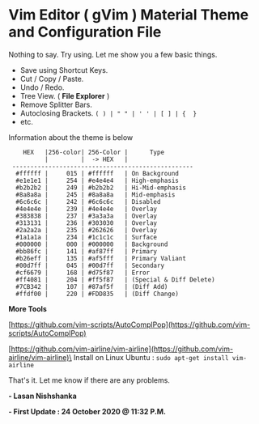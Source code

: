 # Vim Editor ( gVim ) Material Theme and Configuration File

Nothing to say. Try using. Let me show you a few basic things.
 - Save using Shortcut Keys.
 - Cut / Copy / Paste.
 - Undo / Redo.
 - Tree View. ( **File Explorer** )
 - Remove Splitter Bars.
 - Autoclosing Brackets. `( ) | " " | ' ' | [ ] | {  }`
 - etc.

Information about the theme is below

```
    HEX   |256-color| 256-Color |      Type
          |         |  -> HEX   |
 --------------------------------------------------
  #ffffff |     015 | #ffffff   | On Background
  #e1e1e1 |     254 | #e4e4e4   | High-emphasis
  #b2b2b2 |     249 | #b2b2b2   | Hi-Mid-emphasis
  #8a8a8a |     245 | #8a8a8a   | Mid-emphasis
  #6c6c6c |     242 | #6c6c6c   | Disabled
  #4e4e4e |     239 | #4e4e4e   | Overlay
  #383838 |     237 | #3a3a3a   | Overlay
  #313131 |     236 | #303030   | Overlay
  #2a2a2a |     235 | #262626   | Overlay
  #1a1a1a |     234 | #1c1c1c   | Surface
  #000000 |     000 | #000000   | Background
  #bb86fc |     141 | #af87ff   | Primary
  #b26eff |     135 | #af5fff   | Primary Valiant
  #00d7ff |     045 | #00d7ff   | Secondary
  #cf6679 |     168 | #d75f87   | Error
  #ff4081 |     204 | #ff5f87   | (Special & Diff Delete)
  #7CB342 |     107 | #87af5f   | (Diff Add)
  #ffdf00 |     220 | #FDD835   | (Diff Change)
```

**More Tools**

[https://github.com/vim-scripts/AutoComplPop](https://github.com/vim-scripts/AutoComplPop)

[https://github.com/vim-airline/vim-airline](https://github.com/vim-airline/vim-airline)\
Install on Linux Ubuntu : `sudo apt-get install vim-airline`

That's it. Let me know if there are any problems.

**- Lasan Nishshanka**

**- First Update : 24 October 2020 @ 11:32 P.M.**

